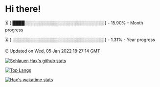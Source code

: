 # Hi there!

⏳ { ████░░░░░░░░░░░░░░░░░░░░░░░░░░ } - 15.90% - Month progress

⏳ { ░░░░░░░░░░░░░░░░░░░░░░░░░░░░░░ } - 1.31% - Year progress

⏰ Updated on Wed, 05 Jan 2022 18:27:14 GMT


[![Schlauer-Hax's github stats](https://github-readme-stats.vercel.app/api?username=Schlauer-Hax&show_icons=true&theme=dark&count_private=true)](https://github.com/Schlauer-Hax)


[![Top Langs](https://github-readme-stats.vercel.app/api/top-langs/?username=Schlauer-Hax&layout=compact&theme=dark)](https://github.com/Schlauer-Hax?tab=repositories)


[![Hax's wakatime stats](https://github-readme-stats.vercel.app/api/wakatime?username=Hax&theme=dark)](https://wakatime.com/@Hax)

